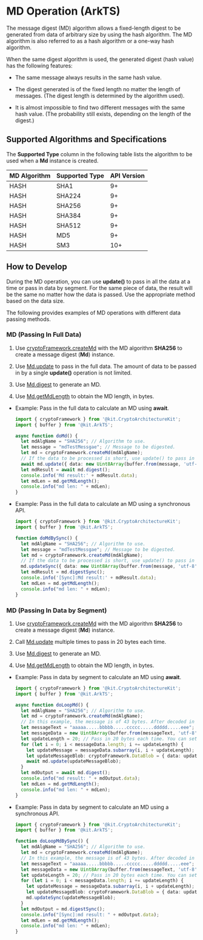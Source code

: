 # MD Operation (ArkTS)


The message digest (MD) algorithm allows a fixed-length digest to be generated from data of arbitrary size by using the hash algorithm. The MD algorithm is also referred to as a hash algorithm or a one-way hash algorithm.


When the same digest algorithm is used, the generated digest (hash value) has the following features:


- The same message always results in the same hash value.

- The digest generated is of the fixed length no matter the length of messages. (The digest length is determined by the algorithm used).

- It is almost impossible to find two different messages with the same hash value. (The probability still exists, depending on the length of the digest.)


## Supported Algorithms and Specifications

The **Supported Type** column in the following table lists the algorithm to be used when a **Md** instance is created.

| MD Algorithm | Supported Type | API Version | 
| -------- | -------- | -------- |
| HASH | SHA1 | 9+ | 
| HASH | SHA224 | 9+ | 
| HASH | SHA256 | 9+ | 
| HASH | SHA384 | 9+ | 
| HASH | SHA512 | 9+ | 
| HASH | MD5 | 9+ | 
| HASH | SM3 | 10+ | 


## How to Develop

During the MD operation, you can use **update()** to pass in all the data at a time or pass in data by segment. For the same piece of data, the result will be the same no matter how the data is passed. Use the appropriate method based on the data size.

The following provides examples of MD operations with different data passing methods.


### MD (Passing In Full Data)

1. Use [cryptoFramework.createMd](../../reference/apis-crypto-architecture-kit/js-apis-cryptoFramework.md#cryptoframeworkcreatemd) with the MD algorithm **SHA256** to create a message digest (**Md**) instance.

2. Use [Md.update](../../reference/apis-crypto-architecture-kit/js-apis-cryptoFramework.md#update-6) to pass in the full data. The amount of data to be passed in by a single **update()** operation is not limited.

3. Use [Md.digest](../../reference/apis-crypto-architecture-kit/js-apis-cryptoFramework.md#digest) to generate an MD.

4. Use [Md.getMdLength](../../reference/apis-crypto-architecture-kit/js-apis-cryptoFramework.md#getmdlength) to obtain the MD length, in bytes.

- Example: Pass in the full data to calculate an MD using **await**.

  ```ts
  import { cryptoFramework } from '@kit.CryptoArchitectureKit';
  import { buffer } from '@kit.ArkTS';

  async function doMd() {
    let mdAlgName = "SHA256"; // Algorithm to use.
    let message = "mdTestMessgae"; // Message to be digested.
    let md = cryptoFramework.createMd(mdAlgName);
    // If the data to be processed is short, use update() to pass in the full data at a time. The amount of data to be passed in by a single **update()** operation is not limited.
    await md.update({ data: new Uint8Array(buffer.from(message, 'utf-8').buffer) });
    let mdResult = await md.digest();
    console.info('Md result:' + mdResult.data);
    let mdLen = md.getMdLength();
    console.info("md len: " + mdLen);
  }
  ```

- Example: Pass in the full data to calculate an MD using a synchronous API.

  ```ts
  import { cryptoFramework } from '@kit.CryptoArchitectureKit';
  import { buffer } from '@kit.ArkTS';

  function doMdBySync() {
    let mdAlgName = "SHA256"; // Algorithm to use.
    let message = "mdTestMessgae"; // Message to be digested.
    let md = cryptoFramework.createMd(mdAlgName);
    // If the data to be processed is short, use update() to pass in the full data at a time. The amount of data to be passed in by a single **update()** operation is not limited.
    md.updateSync({ data: new Uint8Array(buffer.from(message, 'utf-8').buffer) });
    let mdResult = md.digestSync();
    console.info('[Sync]:Md result:' + mdResult.data);
    let mdLen = md.getMdLength();
    console.info("md len: " + mdLen);
  }
  ```

### MD (Passing In Data by Segment)

1. Use [cryptoFramework.createMd](../../reference/apis-crypto-architecture-kit/js-apis-cryptoFramework.md#cryptoframeworkcreatemd) with the MD algorithm **SHA256** to create a message digest (**Md**) instance.

2. Call [Md.update](../../reference/apis-crypto-architecture-kit/js-apis-cryptoFramework.md#update-7) multiple times to pass in 20 bytes each time.

3. Use [Md.digest](../../reference/apis-crypto-architecture-kit/js-apis-cryptoFramework.md#digest-1) to generate an MD.

4. Use [Md.getMdLength](../../reference/apis-crypto-architecture-kit/js-apis-cryptoFramework.md#getmdlength) to obtain the MD length, in bytes.

- Example: Pass in data by segment to calculate an MD using **await**.

  ```ts
  import { cryptoFramework } from '@kit.CryptoArchitectureKit';
  import { buffer } from '@kit.ArkTS';

  async function doLoopMd() {
    let mdAlgName = "SHA256"; // Algorithm to use.
    let md = cryptoFramework.createMd(mdAlgName);
    // In this example, the message is of 43 bytes. After decoded in UTF-8 format, the message is also of 43 bytes.
    let messageText = "aaaaa.....bbbbb.....ccccc.....ddddd.....eee";
    let messageData = new Uint8Array(buffer.from(messageText, 'utf-8').buffer);
    let updateLength = 20; // Pass in 20 bytes each time. You can set this parameter as required.
    for (let i = 0; i < messageData.length; i += updateLength) {
      let updateMessage = messageData.subarray(i, i + updateLength);
      let updateMessageBlob: cryptoFramework.DataBlob = { data: updateMessage };
      await md.update(updateMessageBlob);
    }
    let mdOutput = await md.digest();
    console.info("md result: " + mdOutput.data);
    let mdLen = md.getMdLength();
    console.info("md len: " + mdLen);
  }
  ```

- Example: Pass in data by segment to calculate an MD using a synchronous API.

  ```ts
  import { cryptoFramework } from '@kit.CryptoArchitectureKit';
  import { buffer } from '@kit.ArkTS';

  function doLoopMdBySync() {
    let mdAlgName = "SHA256"; // Algorithm to use.
    let md = cryptoFramework.createMd(mdAlgName);
    // In this example, the message is of 43 bytes. After decoded in UTF-8 format, the message is also of 43 bytes.
    let messageText = "aaaaa.....bbbbb.....ccccc.....ddddd.....eee";
    let messageData = new Uint8Array(buffer.from(messageText, 'utf-8').buffer);
    let updateLength = 20; // Pass in 20 bytes each time. You can set this parameter as required.
    for (let i = 0; i < messageData.length; i += updateLength) {
      let updateMessage = messageData.subarray(i, i + updateLength);
      let updateMessageBlob: cryptoFramework.DataBlob = { data: updateMessage };
      md.updateSync(updateMessageBlob);
    }
    let mdOutput = md.digestSync();
    console.info("[Sync]:md result: " + mdOutput.data);
    let mdLen = md.getMdLength();
    console.info("md len: " + mdLen);
  }
  ```

